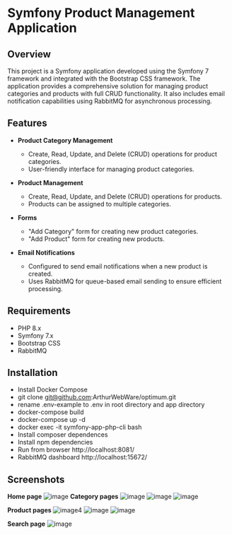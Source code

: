 # Symfony Product Management Application

## Overview

This project is a Symfony application developed using the Symfony 7 framework and integrated with the Bootstrap CSS framework. The application provides a comprehensive solution for managing product categories and products with full CRUD functionality. It also includes email notification capabilities using RabbitMQ for asynchronous processing.

## Features

- **Product Category Management**
    - Create, Read, Update, and Delete (CRUD) operations for product categories.
    - User-friendly interface for managing product categories.

- **Product Management**
    - Create, Read, Update, and Delete (CRUD) operations for products.
    - Products can be assigned to multiple categories.

- **Forms**
    - "Add Category" form for creating new product categories.
    - "Add Product" form for creating new products.

- **Email Notifications**
    - Configured to send email notifications when a new product is created.
    - Uses RabbitMQ for queue-based email sending to ensure efficient processing.

## Requirements

- PHP 8.x
- Symfony 7.x
- Bootstrap CSS
- RabbitMQ

## Installation
- Install Docker Compose
- git clone git@github.com:ArthurWebWare/optimum.git
- rename .env-example to .env in root directory and app directory
- docker-compose build
- docker-compose up -d
- docker exec -it symfony-app-php-cli bash
- Install composer dependences
- Install npm dependencies
- Run from browser http://localhost:8081/
- RabbitMQ dashboard http://localhost:15672/

## Screenshots
**Home page**
![image](https://github.com/ArthurWebWare/Symfony-Product-Management-Application/assets/48259679/05f8de44-441b-405f-ad2c-4b00427e3bf5)
**Category pages**
![image](https://github.com/ArthurWebWare/Symfony-Product-Management-Application/assets/48259679/7851f780-414d-4952-8d00-5df0d7d65f5b)
![image](https://github.com/ArthurWebWare/Symfony-Product-Management-Application/assets/48259679/2d9b86a9-8043-468b-b304-a715456c0974)
![image](https://github.com/ArthurWebWare/Symfony-Product-Management-Application/assets/48259679/794d0922-24a9-4886-8230-1d7b3a161afa)

**Product pages**
![image](https://github.com/ArthurWebWare/Symfony-Product-Management-Application/assets/48259679/31476e21-456c-4586-b413-f87bdb126b62)4
![image](https://github.com/ArthurWebWare/Symfony-Product-Management-Application/assets/48259679/8bc7e537-3005-4020-8cf6-6d270f3c80fa)
![image](https://github.com/ArthurWebWare/Symfony-Product-Management-Application/assets/48259679/93cef326-bf0a-4a82-baee-5de64d01f633)


**Search page**
![image](https://github.com/ArthurWebWare/Symfony-Product-Management-Application/assets/48259679/a894cec2-b39e-4488-816b-98fd098054b0)

  
